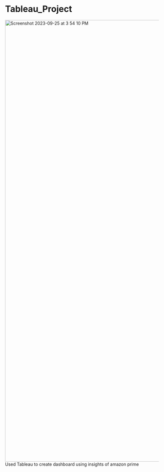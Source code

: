 # Tableau_Project

<img width="1440" alt="Screenshot 2023-09-25 at 3 54 10 PM" src="https://github.com/sakshirajpal17/Tableau_Project/assets/89202930/178ef374-882a-46a6-936e-6227c5f8c8ee">
Used Tableau to create dashboard using insights of amazon prime
